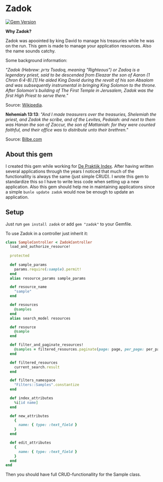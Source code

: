 # Zadok

[![Gem Version](https://badge.fury.io/rb/zadok.svg)](https://badge.fury.io/rb/zadok)

**Why Zadok?**

Zadok was apoointed by king David to manage his treasuries while he was on the run. This gem is made to manage your application resources. Also the name sounds catchy. 

Some background information:

*"Zadok (Hebrew: צדוק‎ Tsadoq, meaning "Righteous") or Zadoq is a legendary priest, said to be descended from Eleazar the son of Aaron (1 Chron 6:4-8).[1] He aided King David during the revolt of his son Absalom and was subsequently instrumental in bringing King Solomon to the throne. After Solomon's building of The First Temple in Jerusalem, Zadok was the first High Priest to serve there."*

Source: [Wikipedia](https://en.wikipedia.org/wiki/Zadok).


**Nehemiah 13:13**:
*"And I made treasurers over the treasuries, Shelemiah the priest, and Zadok the scribe, and of the Levites, Pedaiah: and next to them was Hanan the son of Zaccur, the son of Mattaniah: for they were counted faithful, and their office was to distribute unto their brethren."*

Source: [Bilbe.com](https://www.bible.com/bible/1/NEH.13.13)

## About this gem

I created this gem while working for [De Praktijk Index](https://www.depraktijkindex.nl). After having written several applications through the years I noticed that much of the functionallity is always the same (just simple CRUD). I wrote this gem to standardize this so I have to write less code when setting up a new application. Also this gem should help me in maintaining applications since a simple `bunle update zadok` would now be enough to update an application.

## Setup 

Just run `gem install zadok` or add `gem "zadok"` to your Gemfile.

To use Zadok in a controller just inherit it:
```ruby
class SampleController < ZadokController
  load_and_authorize_resource!
  
  protected
  
  def sample_params
    params.require(:sample).permit!
  end
  alias resource_params sample_params

  def resource_name
    "sample"
  end

  def resources
    @samples
  end
  alias search_model resources

  def resource
    @sample
  end

  def filter_and_paginate_resources!
    @samples = filtered_resources.paginate(page: page, per_page: per_page)
  end

  def filtered_resources
    current_search.result
  end

  def filters_namespace
    "Filters::Samples".constantize
  end

  def index_attributes
    %i[id name]
  end

  def new_attributes
    {
      name: { type: :text_field }
    }
  end

  def edit_attributes
    {
      name: { type: :text_field }
    }
  end
end
```

Then you should have full CRUD-functionallity for the Sample class.
